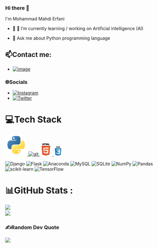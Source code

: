### Hi there 👋



I'm Mohammad Mahdi Erfani

- 🔭 🌱 I’m currently learning / working on Artificial intelligence (AI) 

- 💬 Ask me about Python programming language

  
## 📫Contact me: 
- [![image](https://img.shields.io/badge/Gmail-D14836?style=for-the-badge&logo=gmail&logoColor=white)](mailto:MohammadMahdiErfani1@gmail.com)


### 🌐Socials
- [![Instagram](https://img.shields.io/badge/Instagram-%23E4405F.svg?logo=Instagram&logoColor=white)](https://instagram.com/MohammadMahdiErfani) 
- [![Twitter](https://img.shields.io/badge/Twitter-%231DA1F2.svg?logo=Twitter&logoColor=white)](https://twitter.com/mmerfani) 

# 💻Tech Stack
<p> 
  <a href="https://www.python.org" target="_blank"> 
    <img src="https://raw.githubusercontent.com/devicons/devicon/master/icons/python/python-original.svg" alt="python" width="70" height="70"/> 
  </a> 
  <a href="https://git-scm.com/" target="_blank"> 
    <img src="https://www.vectorlogo.zone/logos/git-scm/git-scm-icon.svg" alt="git" width="50" height="50"/> 
  </a>
  <a href="https://www.w3.org/html/" target="_blank"> 
    <img src="https://raw.githubusercontent.com/devicons/devicon/master/icons/html5/html5-original-wordmark.svg" alt="html5" width="40" height="40"/> 
  </a>
  <a href="https://www.w3schools.com/css/" target="_blank"> 
    <img src="https://raw.githubusercontent.com/devicons/devicon/master/icons/css3/css3-original-wordmark.svg" alt="css3" width="30" height="30"/> 
  </a> 

</p>

![Django](https://img.shields.io/badge/django-%23092E20.svg?style=flat&logo=django&logoColor=white) ![Flask](https://img.shields.io/badge/flask-%23000.svg?style=flat&logo=flask&logoColor=white) ![Anaconda](https://img.shields.io/badge/Anaconda-%2344A833.svg?style=flat&logo=anaconda&logoColor=white) ![MySQL](https://img.shields.io/badge/mysql-%2300f.svg?style=flat&logo=mysql&logoColor=white) ![SQLite](https://img.shields.io/badge/sqlite-%2307405e.svg?style=flat&logo=sqlite&logoColor=white) ![NumPy](https://img.shields.io/badge/numpy-%23013243.svg?style=flat&logo=numpy&logoColor=white) ![Pandas](https://img.shields.io/badge/pandas-%23150458.svg?style=flat&logo=pandas&logoColor=white) ![scikit-learn](https://img.shields.io/badge/scikit--learn-%23F7931E.svg?style=flat&logo=scikit-learn&logoColor=white) ![TensorFlow](https://img.shields.io/badge/TensorFlow-%23FF6F00.svg?style=flat&logo=TensorFlow&logoColor=white)
# 📊GitHub Stats :
![](https://github-readme-stats.vercel.app/api?username=MMErfani&theme=chartreuse-dark&hide_border=false&include_all_commits=false&count_private=false)<br/>
![](https://github-readme-streak-stats.herokuapp.com/?user=MMErfani&theme=chartreuse-dark&hide_border=false)<br/>

### ✍️Random Dev Quote
![](https://quotes-github-readme.vercel.app/api?type=vetical&theme=gruvbox)

